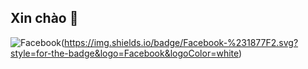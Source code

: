 ## Xin chào 👋
![Facebook](https://www.facebook.com/aivietnam.edu.vn)(https://img.shields.io/badge/Facebook-%231877F2.svg?style=for-the-badge&logo=Facebook&logoColor=white)


<!--

🙋‍♀️ A short introduction - what is your organization all about?

🌈 Contribution guidelines - how can the community get involved?

👩‍💻 Useful resources - where can the community find your docs? Is there anything else the community should know?

🍿 Fun facts - what does your team eat for breakfast?


-->

